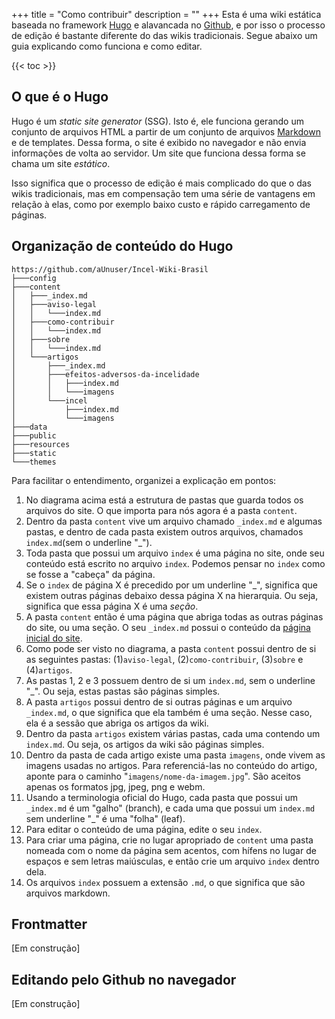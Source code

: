 +++
title = "Como contribuir"
description = ""
+++
Esta é uma wiki estática baseada no framework [Hugo](https://gohugo.io/) e alavancada no [Github](https://github.com/), e por isso o processo de edição é bastante diferente do das wikis tradicionais. Segue abaixo um guia explicando como funciona e como editar.

{{< toc >}}

## O que é o Hugo
Hugo é um *static site generator* (SSG). Isto é, ele funciona gerando um conjunto de arquivos HTML a partir de um conjunto de arquivos [Markdown](https://pt.wikipedia.org/wiki/Markdown) e de templates. Dessa forma, o site é exibido no navegador e não envia informações de volta ao servidor. Um site que funciona dessa forma se chama um site *estático*.

Isso significa que o processo de edição é mais complicado do que o das wikis tradicionais, mas em compensação tem uma série de vantagens em relação à elas, como por exemplo baixo custo e rápido carregamento de páginas.

## Organização de conteúdo do Hugo
```
https://github.com/aUnuser/Incel-Wiki-Brasil
├───config
├───content
│   ├───_index.md
│   ├───aviso-legal
│   │   └───index.md
│   ├───como-contribuir
│   │   └───index.md
│   ├───sobre
│   │   └───index.md
│   └───artigos
│       ├───_index.md
│       ├───efeitos-adversos-da-incelidade
│       │   ├───index.md
│       │   └───imagens
│       └───incel
│           ├───index.md
│           └───imagens
├───data
├───public
├───resources
├───static
└───themes
```
Para facilitar o entendimento, organizei a explicação em pontos:
1. No diagrama acima está a estrutura de pastas que guarda todos os arquivos do site. O que importa para nós agora é a pasta `content`.
2. Dentro da pasta `content` vive um arquivo chamado `_index.md` e algumas pastas, e dentro de cada pasta existem outros arquivos, chamados `index.md`(sem o underline "_").
3. Toda pasta que possui um arquivo `index` é uma página no site, onde seu conteúdo está escrito no arquivo `index`. Podemos pensar no `index` como se fosse a "cabeça" da página.
4. Se o `index` de página X é precedido por um underline "_", significa que existem outras páginas debaixo dessa página X na hierarquia. Ou seja, significa que essa página X é uma *seção*.
5. A pasta `content` então é uma página que abriga todas as outras páginas do site, ou uma seção. O seu `_index.md` possui o conteúdo da [página inicial do site](/).
6. Como pode ser visto no diagrama, a pasta `content` possui dentro de si as seguintes pastas: (1)`aviso-legal`, (2)`como-contribuir`, (3)`sobre` e (4)`artigos`.
7. As pastas 1, 2 e 3 possuem dentro de si um `index.md`, sem o underline "_". Ou seja, estas pastas são páginas simples.
8. A pasta `artigos` possui dentro de si outras páginas e um arquivo `_index.md`, o que significa que ela também é uma seção. Nesse caso, ela é a sessão que abriga os artigos da wiki.
9. Dentro da pasta `artigos` existem várias pastas, cada uma contendo um `index.md`. Ou seja, os artigos da wiki são páginas simples.
10. Dentro da pasta de cada artigo existe uma pasta `imagens`, onde vivem as imagens usadas no artigos. Para referenciá-las no conteúdo do artigo, aponte para o caminho "`imagens/nome-da-imagem.jpg`". São aceitos apenas os formatos jpg, jpeg, png e webm.
11. Usando a terminologia oficial do Hugo, cada pasta que possui um `_index.md` é um "galho" (branch), e cada uma que possui um `index.md` sem underline "_" é uma "folha" (leaf).
12. Para editar o conteúdo de uma página, edite o seu `index`.
13. Para criar uma página, crie no lugar apropriado de `content` uma pasta nomeada com o nome da página sem acentos, com hífens no lugar de espaços e sem letras maiúsculas, e então crie um arquivo `index` dentro dela.
14. Os arquivos `index` possuem a extensão `.md`, o que significa que são arquivos markdown.

## Frontmatter
[Em construção]

## Editando pelo Github no navegador
[Em construção]